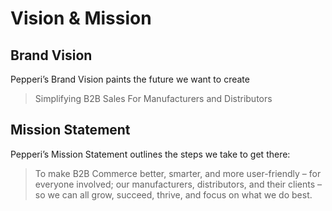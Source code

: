 # Vision & Mission

## Brand Vision

Pepperi’s Brand Vision paints the future we want to create

> Simplifying B2B Sales For Manufacturers and Distributors

## Mission Statement

Pepperi’s Mission Statement outlines the steps we take to get there:

> To make B2B Commerce better, smarter, and more user-friendly – for everyone involved; our manufacturers, distributors, and their clients – so we can all grow, succeed, thrive, and focus on what we do best.